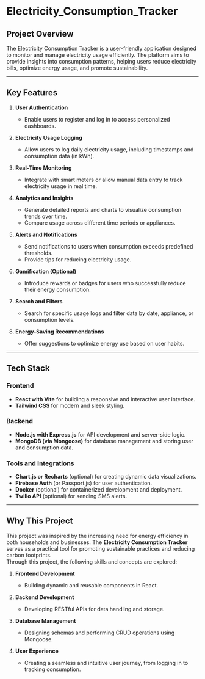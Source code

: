 # **Electricity_Consumption_Tracker**

## **Project Overview**

The Electricity Consumption Tracker is a user-friendly application designed to monitor and manage electricity usage efficiently. The platform aims to provide insights into consumption patterns, helping users reduce electricity bills, optimize energy usage, and promote sustainability.

---

## **Key Features**

1. **User Authentication**  
   - Enable users to register and log in to access personalized dashboards.

2. **Electricity Usage Logging**  
   - Allow users to log daily electricity usage, including timestamps and consumption data (in kWh).

3. **Real-Time Monitoring**  
   - Integrate with smart meters or allow manual data entry to track electricity usage in real time.

4. **Analytics and Insights**  
   - Generate detailed reports and charts to visualize consumption trends over time.  
   - Compare usage across different time periods or appliances.

5. **Alerts and Notifications**  
   - Send notifications to users when consumption exceeds predefined thresholds.  
   - Provide tips for reducing electricity usage.

6. **Gamification (Optional)**  
   - Introduce rewards or badges for users who successfully reduce their energy consumption.

7. **Search and Filters**  
   - Search for specific usage logs and filter data by date, appliance, or consumption levels.

8. **Energy-Saving Recommendations**  
   - Offer suggestions to optimize energy use based on user habits.

---

## **Tech Stack**

### **Frontend**  
- **React with Vite** for building a responsive and interactive user interface.  
- **Tailwind CSS** for modern and sleek styling.

### **Backend**  
- **Node.js with Express.js** for API development and server-side logic.  
- **MongoDB (via Mongoose)** for database management and storing user and consumption data.

### **Tools and Integrations**  
- **Chart.js or Recharts** (optional) for creating dynamic data visualizations.  
- **Firebase Auth** (or Passport.js) for user authentication.  
- **Docker** (optional) for containerized development and deployment.  
- **Twilio API** (optional) for sending SMS alerts.  

---

## **Why This Project**

This project was inspired by the increasing need for energy efficiency in both households and businesses. The **Electricity Consumption Tracker** serves as a practical tool for promoting sustainable practices and reducing carbon footprints.  
Through this project, the following skills and concepts are explored:  

1. **Frontend Development**  
   - Building dynamic and reusable components in React.  

2. **Backend Development**  
   - Developing RESTful APIs for data handling and storage.  

3. **Database Management**  
   - Designing schemas and performing CRUD operations using Mongoose.   

4. **User Experience**  
   - Creating a seamless and intuitive user journey, from logging in to tracking consumption.  
